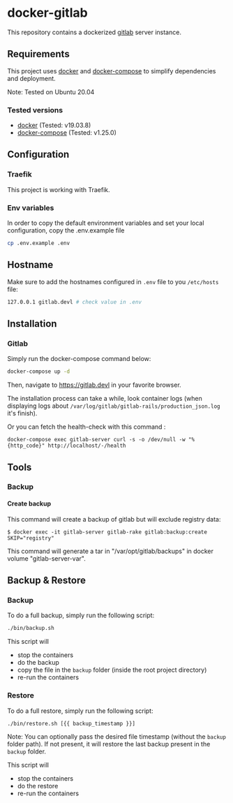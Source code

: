 # docker-gitlab

This repository contains a dockerized [gitlab](https://about.gitlab.com/) server instance.

## Requirements

This project uses [docker](https://www.docker.com/what-docker) and
[docker-compose](https://docs.docker.com/compose/overview/) to simplify
dependencies and deployment.

Note: Tested on Ubuntu 20.04

### Tested versions

- [docker](https://docs.docker.com/install) (Tested: v19.03.8)
- [docker-compose](https://docs.docker.com/compose/install) (Tested: v1.25.0)

## Configuration

### Traefik

This project is working with Traefik.

### Env variables

In order to copy the default environment variables and set your local configuration, copy the .env.example file

```bash
cp .env.example .env
```
## Hostname

Make sure to add the hostnames configured in `.env` file to you `/etc/hosts` file:

```bash
127.0.0.1 gitlab.devl # check value in .env
```

## Installation

### Gitlab

Simply run the docker-compose command below:

```bash
docker-compose up -d
```

Then, navigate to https://gitlab.devl in your favorite browser.

The installation process can take a while, look container logs (when displaying logs about `/var/log/gitlab/gitlab-rails/production_json.log` it's finish).

Or you can fetch the health-check with this command :
```
docker-compose exec gitlab-server curl -s -o /dev/null -w "%{http_code}" http://localhost/-/health
```

## Tools

### Backup

#### Create backup

This command will create a backup of gitlab but will exclude registry data:

``
$ docker exec -it gitlab-server gitlab-rake gitlab:backup:create SKIP="registry"
``

This command will generate a tar in "/var/opt/gitlab/backups" in docker volume "gitlab-server-var".

## Backup & Restore

### Backup

To do a full backup, simply run the following script:

```bash
./bin/backup.sh
```

This script will
* stop the containers
* do the backup
* copy the file in the `backup` folder (inside the root project directory)
* re-run the containers

### Restore

To do a full restore, simply run the following script:

```bash
./bin/restore.sh [{{ backup_timestamp }}]
```

Note: You can optionally pass the desired file timestamp (without the `backup` folder path).
If not present, it will restore the last backup present in the `backup` folder.

This script will
* stop the containers
* do the restore
* re-run the containers